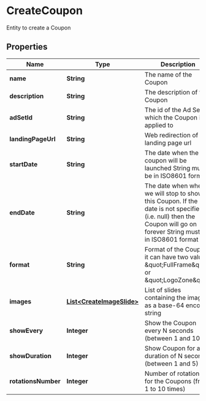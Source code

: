 

# CreateCoupon

Entity to create a Coupon

## Properties

| Name | Type | Description | Notes |
|------------ | ------------- | ------------- | -------------|
|**name** | **String** | The name of the Coupon |  |
|**description** | **String** | The description of the Coupon |  [optional] |
|**adSetId** | **String** | The id of the Ad Set on which the Coupon is applied to |  |
|**landingPageUrl** | **String** | Web redirection of the landing page url |  |
|**startDate** | **String** | The date when the coupon will be launched  String must be in ISO8601 format |  |
|**endDate** | **String** | The date when when we will stop to show this Coupon. If the end date is not specified (i.e. null) then the Coupon will go on forever  String must be in ISO8601 format |  [optional] |
|**format** | **String** | Format of the Coupon, it can have two values: \&quot;FullFrame\&quot; or \&quot;LogoZone\&quot; |  |
|**images** | [**List&lt;CreateImageSlide&gt;**](CreateImageSlide.md) | List of slides containing the images as a base-64 encoded string |  |
|**showEvery** | **Integer** | Show the Coupon every N seconds (between 1 and 10) |  |
|**showDuration** | **Integer** | Show Coupon for a duration of N seconds (between 1 and 5) |  |
|**rotationsNumber** | **Integer** | Number of rotations for the Coupons (from 1 to 10 times) |  |



